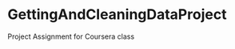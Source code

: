 GettingAndCleaningDataProject
=============================

Project Assignment for Coursera class

